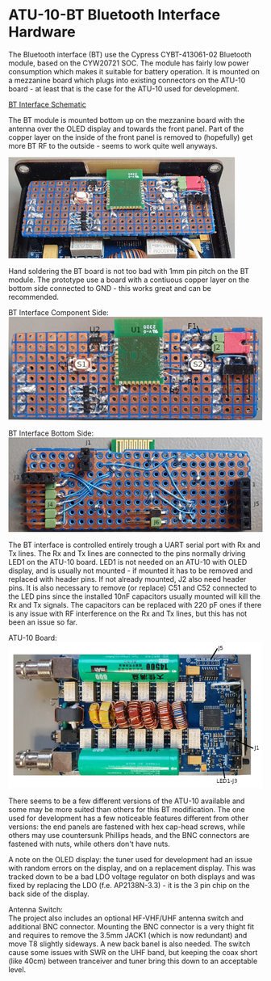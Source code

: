 # ATU-10-BT Bluetooth Interface Hardware
The Bluetooth interface (BT) use the Cypress CYBT-413061-02 Bluetooth module, based on the CYW20721 SOC. The module has fairly low power consumption which makes it suitable for battery operation. It is mounted on a mezzanine board which plugs into existing connectors on the ATU-10 board - at least that is the case for the ATU-10 used for development.

[BT Interface Schematic](https://github.com/rogere66/ATU-10-BT-Bluetooth-Interface-for-IC-705/blob/main/Hardware/ATU-10-Bluetooth-IF.pdf)

The BT module is mounted bottom up on the mezzanine board with the antenna over the OLED display and towards the front panel. Part of the copper layer on the inside of the front panel is removed to (hopefully) get more BT RF to the outside - seems to work quite well anyways.

![Bluetooth Interface Mezzanine Board](https://github.com/rogere66/ATU-10-BT-Bluetooth-Interface-for-IC-705/blob/main/Pictures/BT-IF-Mount.jpg)

Hand soldering the BT board is not too bad with 1mm pin pitch on the BT module. The prototype use a board with a contiuous copper layer on the bottom side connected to GND - this works great and can be recommended.

BT Interface Component Side:\
![BT Board Component Side](https://github.com/rogere66/ATU-10-BT-Bluetooth-Interface-for-IC-705/blob/main/Pictures/BT-IF-Top.jpg)

BT Interface Bottom Side:\
![BT Board Bottom Side](https://github.com/rogere66/ATU-10-BT-Bluetooth-Interface-for-IC-705/blob/main/Pictures/BT-IF-Bot.jpg)

The BT interface is controlled entirely trough a UART serial port with Rx and Tx lines. The Rx and Tx lines are connected to the pins normally driving LED1 on the ATU-10 board. LED1 is not needed on an ATU-10 with OLED display, and is usually not mounted - if mounted it has to be removed and replaced with header pins. If not already mounted, J2 also need header pins. It is also necessary to remove (or replace) C51 and C52 connected to the LED pins since the installed 10nF capacitors usually mounted will kill the Rx and Tx signals. The capacitors can be replaced with 220 pF ones if there is any issue with RF interference on the Rx and Tx lines, but this has not been an issue so far.

ATU-10 Board:\
![ATU-10 Board Component Side](https://github.com/rogere66/ATU-10-BT-Bluetooth-Interface-for-IC-705/blob/main/Pictures/ATU-10-PCB-Top.jpg)

There seems to be a few different versions of the ATU-10 available and some may be more suited than others for this BT modification. The one used for development has a few noticeable features different from other versions: the end panels are fastened with hex cap-head screws, while others may use countersunk Phillips heads, and the BNC connectors are fastened with nuts, while others don't have nuts. 

A note on the OLED display: the tuner used for development had an issue with random errors on the display, and on a replacement display. This was tracked down to be a bad LDO voltage regulator on both displays and was fixed by replacing the LDO (f.e. AP2138N-3.3) - it is the 3 pin chip on the back side of the display.

Antenna Switch:\
The project also includes an optional HF-VHF/UHF antenna switch and additional BNC connector. Mounting the BNC connector is a very thight fit and requires to remove the 3.5mm JACK1 (which is now redundant) and move T8 slightly sideways. A new back banel is also needed. The switch cause some issues with SWR on the UHF band, but keeping the coax short (like 40cm) between tranceiver and tuner bring this down to an acceptable level.


